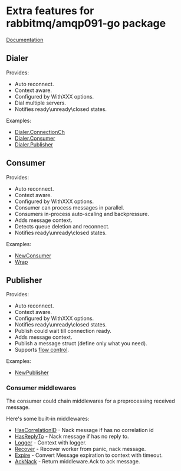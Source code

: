 # Extra features for rabbitmq/amqp091-go package

[Documentation](https://pkg.go.dev/github.com/lafriks/amqpextra#section-documentation)

## Dialer

Provides:

* Auto reconnect.
* Context aware.
* Configured by WithXXX options.
* Dial multiple servers.
* Notifies ready\unready\closed states.

Examples:

* [Dialer.ConnectionCh](https://pkg.go.dev/github.com/lafriks/amqpextra#example-Dialer.ConnectionCh)
* [Dialer.Consumer](https://pkg.go.dev/github.com/lafriks/amqpextra#example-Dialer.Consumer)
* [Dialer.Publisher](https://pkg.go.dev/github.com/lafriks/amqpextra#example-Dialer.Publisher)

## Consumer

Provides:

* Auto reconnect.
* Context aware.
* Configured by WithXXX options.
* Consumer can process messages in parallel.
* Consumers in-process auto-scaling and backpressure.
* Adds message context.
* Detects queue deletion and reconnect.
* Notifies ready\unready\closed states.

Examples:

* [NewConsumer](https://pkg.go.dev/github.com/lafriks/amqpextra#example-NewConsumer)
* [Wrap](https://pkg.go.dev/github.com/lafriks/amqpextra@v0.16.1/consumer#example-Wrap)

## Publisher

Provides:

* Auto reconnect.
* Context aware.
* Configured by WithXXX options.
* Notifies ready\unready\closed states.
* Publish could wait till connection ready.
* Adds message context.
* Publish a message struct (define only what you need). 
* Supports [flow control](https://www.rabbitmq.com/flow-control.html). 

Examples:

* [NewPublisher](https://pkg.go.dev/github.com/lafriks/amqpextra#example-NewPublisher)

### Consumer middlewares

The consumer could chain middlewares for a preprocessing received message.

Here's some built-in middlewares:

* [HasCorrelationID](consumer/middleware/has_correlation_id.go) - Nack message if has no correlation id
* [HasReplyTo](consumer/middleware/has_reply_to.go) - Nack message if has no reply to.
* [Logger](consumer/middleware/logger.go) - Context with logger.
* [Recover](consumer/middleware/recover.go) - Recover worker from panic, nack message.
* [Expire](consumer/middleware/expire.go) - Convert Message expiration to context with timeout.
* [AckNack](consumer/middleware/ack_nack.go) - Return middleware.Ack to ack message.
